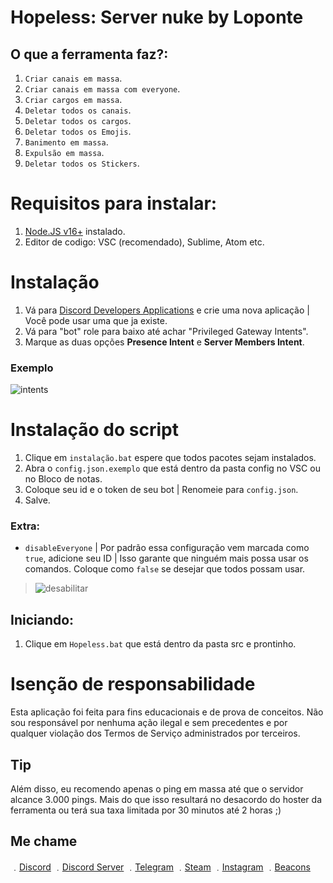 # Hopeless: Server nuke by Loponte

## O que a ferramenta faz?:
1. `Criar canais em massa`.
2. `Criar canais em massa com everyone`.
3. `Criar cargos em massa`.
4. `Deletar todos os canais`.
5. `Deletar todos os cargos`.
6. `Deletar todos os Emojis`.
7. `Banimento em massa`.
8. `Expulsão em massa`.
9. `Deletar todos os Stickers`.

# Requisitos para instalar:

1. [Node.JS v16+](https://nodejs.org/en/) instalado.
2. Editor de codigo: VSC (recomendado), Sublime, Atom etc.

# Instalação

1. Vá para [Discord Developers Applications](https://discord.com/developers/applications) e crie uma nova aplicação | Você pode usar uma que ja existe.
2. Vá para "bot" role para baixo até achar "Privileged Gateway Intents".
3. Marque as duas opções **Presence Intent** e **Server Members Intent**.

### Exemplo

![intents](https://media.discordapp.net/attachments/782211920416735252/789810856460419092/unknown.png?width=1409&height=400)

# Instalação do script

1. Clique em `instalação.bat` espere que todos pacotes sejam instalados.
2. Abra o `config.json.exemplo` que está dentro da pasta config no VSC ou no Bloco de notas.
3. Coloque seu id e o token de seu bot | Renomeie para `config.json`.
4. Salve.

### Extra:
* `disableEveryone` | Por padrão essa configuração vem marcada como `true`, adicione seu ID | Isso garante que ninguém mais possa usar os comandos. Coloque como `false` se desejar que todos possam usar.  

> ![desabilitar](https://media.discordapp.net/attachments/840525480331575328/886693417369890826/unknown.png)

## Iniciando:

1. Clique em `Hopeless.bat` que está dentro da pasta src e prontinho.

# Isenção de responsabilidade

Esta aplicação foi feita para fins educacionais e de prova de conceitos. Não sou responsável por nenhuma ação ilegal e sem precedentes e por qualquer violação dos Termos de Serviço administrados por terceiros.

## Tip
Além disso, eu recomendo apenas o ping em massa até que o servidor alcance 3.000 pings. Mais do que isso resultará no desacordo do hoster da ferramenta ou terá sua taxa limitada por 30 minutos até 2 horas ;)

## Me chame

﹒[Discord](https://discord.com/users/185562772464074753)
﹒[Discord Server](https://discord.gg/5n9EbmsZMR)
﹒[Telegram](https://t.me/lucasloponte)
﹒[Steam](https://steamcommunity.com/id/loponte/)
﹒[Instagram](https://www.instagram.com/lucasloponte/)
﹒[Beacons](https://beacons.ai/loponte/)

